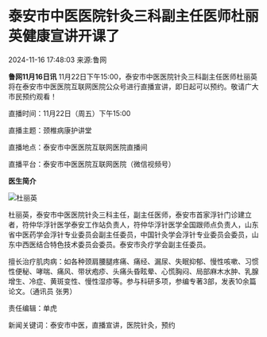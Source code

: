 # 泰安市中医医院针灸三科副主任医师杜丽英健康宣讲开课了

2024-11-16 17:48:03 来源:鲁网

**鲁网11月16日讯** 11月22日下午15:00，泰安市中医医院针灸三科副主任医师杜丽英将在泰安市中医医院互联网医院公众号进行直播宣讲，即日起可以预约。敬请广大市民预约观看！

直播时间：11月22日（周五）下午15:00

直播主题：颈椎病康护讲堂

直播地点：泰安市中医医院互联网医院直播间

直播平台：泰安市中医医院互联网医院（微信视频号）

**医生简介**

![杜丽英](//pic01.sdnews.com.cn/img/2024/11/16/pQmngO-20241116100329-TYOvyI-.png)

杜丽英，泰安市中医医院针灸三科主任，副主任医师，泰安市首家浮针门诊建立者，符仲华浮针医学泰安工作站负责人，符仲华浮针医学全国跟师点负责人，山东省中医药学会浮针专业委员会副主任委员，中国针灸学会浮针专业委员会委员，山东中西医结合特色技术委员会委员。泰安市灸疗学会副主任委员。

擅长治疗肌肉病：如各种颈肩腰腿疼痛、痛经、漏尿、失眠抑郁、慢性咳嗽、习惯性便秘、哮喘、痛风、带状疱疹、头痛头昏眩晕、心慌胸闷、局部麻木水肿、乳腺增生、冷症、黄斑变性、慢性湿疹等。参与科研多项，参编专著3部，发表10余篇论文。（通讯员 张男）

责任编辑：单虎

新闻关键词：泰安市中医，直播宣讲，医院针灸，预约